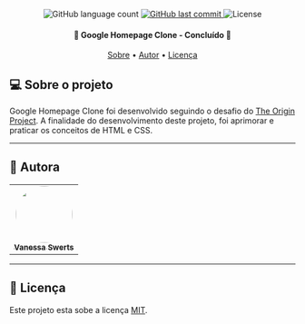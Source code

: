 
<p align="center"> 
  <img alt="GitHub language count" src="https://img.shields.io/github/languages/count/VanessaSwerts/google-homepage?color=%2304D361">
  
  <a href="https://github.com/VanessaSwerts/google-homepage/commits/master">
    <img alt="GitHub last commit" src="https://img.shields.io/github/last-commit/VanessaSwerts/google-homepage">
  </a>
    
   <img alt="License" src="https://img.shields.io/badge/license-MIT-brightgreen">  
 
</p>

<h4 align="center"> 
	🚧 Google Homepage Clone - Concluído 🚧
</h4>

<p align="center">
 <a href="#-sobre-o-projeto">Sobre</a> •
 <a href="#-autora">Autor</a> • 
 <a href="#user-content--licença">Licença</a>
</p>


## 💻 Sobre o projeto

Google Homepage Clone foi desenvolvido seguindo o desafio do [The Origin Project](https://www.theodinproject.com/courses/foundations/lessons/html-css). A finalidade do desenvolvimento deste projeto, foi aprimorar e praticar os conceitos de HTML e CSS.  
  
---

## 🦸 Autora

<table>
  <tr>   
    <td align="center"><a href="https://github.com/vanessaSwerts/"><img style="border-radius: 50%;" src="https://avatars2.githubusercontent.com/u/57146734?v=4" width="100px;" alt=""/><br /><sub><b>Vanessa Swerts</b></sub></a></td>  
  </tr>
</table>

---

## 📝 Licença

Este projeto esta sobe a licença [MIT](./LICENSE).
